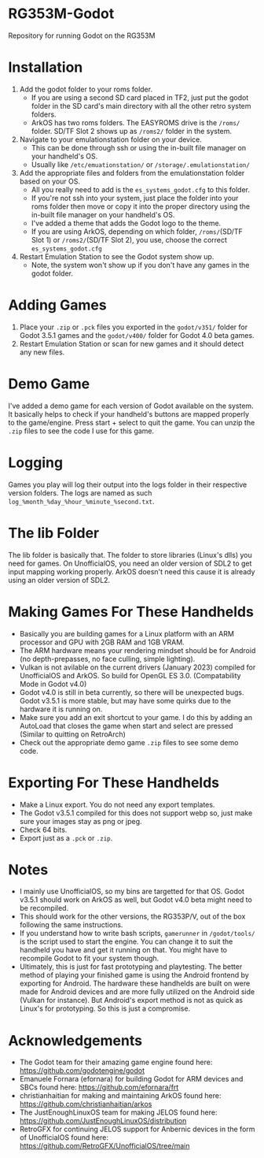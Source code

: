 # RG353M-Godot
Repository for running Godot on the RG353M

# Installation
1. Add the godot folder to your roms folder.
    - If you are using a second SD card placed in TF2, just put the godot folder in the SD card's main directory with all the other retro system folders.
    - ArkOS has two roms folders. The EASYROMS drive is the `/roms/` folder. SD/TF Slot 2 shows up as `/roms2/` folder in the system.
2. Navigate to your emulationstation folder on your device.
    - This can be done through ssh or using the in-built file manager on your handheld's OS.
    - Usually like `/etc/emuationstation/` or `/storage/.emulationstation/`
3. Add the appropriate files and folders from the emulationstation folder based on your OS.
    - All you really need to add is the `es_systems_godot.cfg` to this folder.
    - If you're not ssh into your system, just place the folder into your roms folder then move or copy it into the proper directory using the in-built file manager on your handheld's OS.
    - I've added a theme that adds the Godot logo to the theme.
    - If you are using ArkOS, depending on which folder, `/roms/`(SD/TF Slot 1) or `/roms2/`(SD/TF Slot 2), you use, choose the correct `es_systems_godot.cfg`
4. Restart Emulation Station to see the Godot system show up.
    - Note, the system won't show up if you don't have any games in the godot folder.

# Adding Games
1. Place your `.zip` or `.pck` files you exported in the `godot/v351/` folder for Godot 3.5.1 games and the `godot/v400/` folder for Godot 4.0 beta games.
2. Restart Emulation Station or scan for new games and it should detect any new files.

# Demo Game
I've added a demo game for each version of Godot available on the system. It basically helps to check if your handheld's buttons are mapped properly to the game/engine. Press start + select to quit the game. You can unzip the `.zip` files to see the code I use for this game.

# Logging
Games you play will log their output into the logs folder in their respective version folders. The logs are named as such `log_%month_%day_%hour_%minute_%second.txt`.

# The lib Folder
The lib folder is basically that. The folder to store libraries (Linux's dlls) you need for games. On UnofficialOS, you need an older version of SDL2 to get input mapping working properly. ArkOS doesn't need this cause it is already using an older version of SDL2.

# Making Games For These Handhelds
  - Basically you are building games for a Linux platform with an ARM processor and GPU with 2GB RAM and 1GB VRAM.
  - The ARM hardware means your rendering mindset should be for Android (no depth-prepasses, no face culling, simple lighting).
  - Vulkan is not avilable on the current drivers (January 2023) compiled for UnofficialOS and ArkOS. So build for OpenGL ES 3.0. (Compatability Mode in Godot v4.0)
  - Godot v4.0 is still in beta currently, so there will be unexpected bugs. Godot v3.5.1 is more stable, but may have some quirks due to the hardware it is running on.
  - Make sure you add an exit shortcut to your game. I do this by adding an AutoLoad that closes the game when start and select are pressed (Similar to quitting on RetroArch)
  - Check out the appropriate demo game `.zip` files to see some demo code.

# Exporting For These Handhelds
  - Make a Linux export. You do not need any export templates.
  - The Godot v3.5.1 compiled for this does not support webp so, just make sure your images stay as png or jpeg.
  - Check 64 bits.
  - Export just as a `.pck` or `.zip`.

# Notes
  - I mainly use UnofficialOS, so my bins are targetted for that OS. Godot v3.5.1 should work on ArkOS as well, but Godot v4.0 beta might need to be recompiled.
  - This should work for the other versions, the RG353P/V, out of the box following the same instructions.
  - If you understand how to write bash scripts, `gamerunner` in `/godot/tools/` is the script used to start the engine. You can change it to suit the handheld you have and get it running on that. You might have to recompile Godot to fit your system though.
  - Ultimately, this is just for fast prototyping and playtesting. The better method of playing your finished game is using the Android frontend by exporting for Android. The hardware these handhelds are built on were made for Android devices and are more fully utilized on the Android side (Vulkan for instance). But Android's export method is not as quick as Linux's for prototyping. So this is just a compromise.
  
# Acknowledgements
  - The Godot team for their amazing game engine found here: https://github.com/godotengine/godot
  - Emanuele Fornara (efornara) for building Godot for ARM devices and SBCs found here: https://github.com/efornara/frt
  - christianhaitian for making and maintaining ArkOS found here: https://github.com/christianhaitian/arkos
  - The JustEnoughLinuxOS team for making JELOS found here: https://github.com/JustEnoughLinuxOS/distribution
  - RetroGFX for continuing JELOS support for Anbernic devices in the form of UnofficialOS found here: https://github.com/RetroGFX/UnofficialOS/tree/main
  
